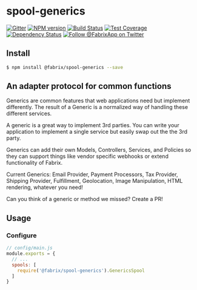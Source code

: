 # spool-generics

[![Gitter][gitter-image]][gitter-url]
[![NPM version][npm-image]][npm-url]
[![Build Status][ci-image]][ci-url]
[![Test Coverage][coverage-image]][coverage-url]
[![Dependency Status][daviddm-image]][daviddm-url]
[![Follow @FabrixApp on Twitter][twitter-image]][twitter-url]

## Install
```sh
$ npm install @fabrix/spool-generics --save
```

## An adapter protocol for common functions

Generics are common features that web applications need but implement differently. The result of a Generic is a normalized way of handling these different services.

A generic is a great way to implement 3rd parties. You can write your application to implement a single service but easily swap out the the 3rd party.

Generics can add their own Models, Controllers, Services, and Policies so they can support things like vendor specific webhooks or extend functionality of Fabrix.

Current Generics: Email Provider, Payment Processors, Tax Provider, Shipping Provider, Fulfillment, Geolocation, Image Manipulation, HTML rendering, whatever you need!

Can you think of a generic or method we missed? Create a PR!

## Usage

### Configure

```js
// config/main.js
module.exports = {
  // ...
  spools: [
    require('@fabrix/spool-generics').GenericsSpool
  ]
}
```

[npm-image]: https://img.shields.io/npm/v/@fabrix/spool-generics.svg?style=flat-square
[npm-url]: https://npmjs.org/package/@fabrix/spool-generics
[ci-image]: https://img.shields.io/circleci/project/github/fabrix-app/spool-generics/master.svg
[ci-url]: https://circleci.com/gh/fabrix-app/spool-generics/tree/master
[daviddm-image]: http://img.shields.io/david/fabrix-app/spool-generics.svg?style=flat-square
[daviddm-url]: https://david-dm.org/fabrix-app/spool-generics
[gitter-image]: http://img.shields.io/badge/+%20GITTER-JOIN%20CHAT%20%E2%86%92-1DCE73.svg?style=flat-square
[gitter-url]: https://gitter.im/fabrix-app/fabrix
[twitter-image]: https://img.shields.io/twitter/follow/FabrixApp.svg?style=social
[twitter-url]: https://twitter.com/FabrixApp
[coverage-image]: https://img.shields.io/codeclimate/coverage/github/fabrix-app/spool-generics.svg?style=flat-square
[coverage-url]: https://codeclimate.com/github/fabrix-app/spool-generics/coverage

